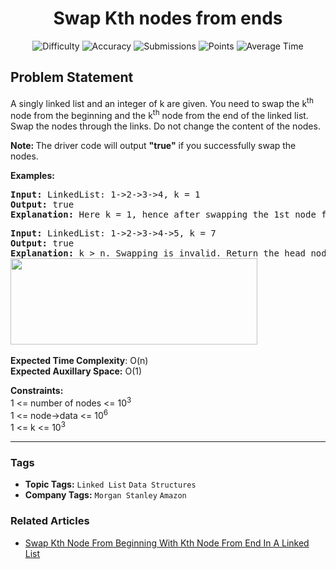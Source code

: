 <h1 align="center">Swap Kth nodes from ends</h1>

<p align="center">
  <img alt="Difficulty" title="Difficulty" src="https://custom-icon-badges.demolab.com/badge/Difficulty: Medium-1F222E?style=for-the-badge&logoColor=white&logo=fire"/>
  <img alt="Accuracy" title="Accuracy" src="https://custom-icon-badges.demolab.com/badge/Accuracy: 35.5%25-1F222E?style=for-the-badge&logoColor=white&logo=target"/>
  <img alt="Submissions" title="Submissions" src="https://custom-icon-badges.demolab.com/badge/Submissions: 62K+-1F222E?style=for-the-badge&logoColor=white&logo=repo"/>
  <img alt="Points" title="Points" src="https://custom-icon-badges.demolab.com/badge/Points: 4-1F222E?style=for-the-badge&logoColor=white&logo=award"/>
  <img alt="Average Time" title="Average Time" src="https://custom-icon-badges.demolab.com/badge/Average%20Time: 45m-1F222E?style=for-the-badge&logoColor=white&logo=clock"/>
</p>

## Problem Statement

A singly linked list and an integer of k are given. You need to swap the k<sup>th</sup> node from the beginning and the k<sup>th</sup> node from the end of the linked list. Swap the nodes through the links. Do not change the content of the nodes.

<b>Note: </b>The driver code will output <b>"true"</b> if you successfully swap the nodes.

<b>Examples:</b>

<pre><b>Input: </b>LinkedList: 1->2->3->4, k = 1
<b>Output: </b>true<b>
Explanation: </b>Here k = 1, hence after swapping the 1st node from the beginning and end the new list will be 4->2->3->1. </pre>

<pre><b>Input: </b>LinkedList: 1->2->3->4->5, k = 7
<b>Output: </b>true<b>
Explanation: </b>k > n. Swapping is invalid. Return the head node as it is.<br><img src="https://media.geeksforgeeks.org/img-practice/prod/addEditProblem/701070/Web/Other/blobid1_1722511116.png" alt="" title="" width="395" height="138"/> </pre>

<b>Expected Time Complexity</b>: O(n)<br><b>Expected Auxillary Space:</b> O(1)

<b>Constraints:</b><br>1 <= number of nodes <= 10<sup>3<br></sup>1 <= node->data <= 10<sup>6<br></sup>1 <= k <= 10<sup>3</sup>


<hr>

### Tags
- **Topic Tags:** `Linked List` `Data Structures`
- **Company Tags:** `Morgan Stanley` `Amazon`

### Related Articles
- [Swap Kth Node From Beginning With Kth Node From End In A Linked List](https://www.geeksforgeeks.org/swap-kth-node-from-beginning-with-kth-node-from-end-in-a-linked-list/)
